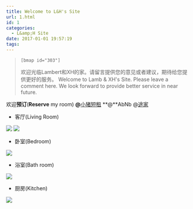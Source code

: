 ```yaml
---
title: Welcome to L&H's Site
url: 1.html
id: 1
categories:
  - L&amp;H Site
date: 2017-01-01 19:57:19
tags:
---
```


> `[bmap id="303"]`
> 
> 欢迎光临Lambert和XH的家。请留言提供您的意见或者建议，期待给您提供更好的服务。 Welcome to Lamb & XH's Site. Please leave a comment here. We look forward to provide better service in near future.

欢迎**预订**(**Reserve** my room) **@**[小猪短租](http://cd.xiaozhu.com/fangzi/5940252416.html) **@**AbNb @[途家](https://m.tujia.com/chengdu_gongyu/wuhouqu_176798.htm) 

*   客厅(Living Room)

![](https://l2h.site/wp-content/uploads/2017/01/11-300x200.png) ![](https://l2h.site/wp-content/uploads/2017/01/IMG_2096-300x200.jpg)

*   卧室(Bedroom)

![](https://l2h.site/wp-content/uploads/2017/01/6-300x200.png)

*   浴室(Bath room)

![](https://l2h.site/wp-content/uploads/2017/01/IMG_2090-200x300.jpg)

*   厨房(Kitchen)

![](https://l2h.site/wp-content/uploads/2017/01/7-300x200.png)